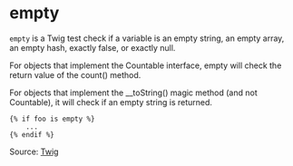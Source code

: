 # empty

`empty` is a Twig test check if a variable is an empty string, an empty array, an empty hash, exactly false, or exactly null.

For objects that implement the Countable interface, empty will check the return value of the count() method.

For objects that implement the __toString() magic method (and not Countable), it will check if an empty string is returned.

```twig
{% if foo is empty %}
    ...
{% endif %}
```

Source: [Twig](https://twig.symfony.com/empty)